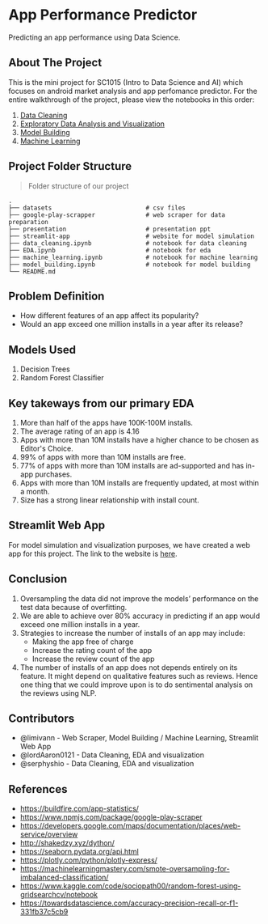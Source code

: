 # App Performance Predictor

Predicting an app performance using Data Science.

## About The Project

This is the mini project for SC1015 (Intro to Data Science and AI) which focuses on android market analysis and app perfomance predictor. For the entire walkthrough of the project, please view the notebooks in this order:

1. [Data Cleaning](https://github.com/limivann/app-rating-predictor/blob/main/data_cleaning.ipynb)
2. [Exploratory Data Analysis and Visualization](https://github.com/limivann/app-rating-predictor/blob/main/EDA.ipynb)
3. [Model Building](https://github.com/limivann/app-rating-predictor/blob/main/model_building.ipynb)
4. [Machine Learning](https://github.com/limivann/app-rating-predictor/blob/main/machine_learning.ipynb)

## Project Folder Structure

> Folder structure of our project

```terminal
.
├── datasets                          # csv files
├── google-play-scrapper              # web scraper for data preparation
├── presentation                      # presentation ppt
├── streamlit-app                     # website for model simulation
├── data_cleaning.ipynb               # notebook for data cleaning
├── EDA.ipynb                         # notebook for eda
├── machine_learning.ipynb            # notebook for machine learning
├── model_building.ipynb              # notebook for model building
└── README.md
```

## Problem Definition

- How different features of an app affect its popularity?
- Would an app exceed one million installs in a year after its release?

## Models Used

1. Decision Trees
2. Random Forest Classifier

## Key takeways from our primary EDA

1. More than half of the apps have 100K-100M installs.
2. The average rating of an app is 4.16
3. Apps with more than 10M installs have a higher chance to be chosen as Editor's Choice.
4. 99% of apps with more than 10M installs are free.
5. 77% of apps with more than 10M installs are ad-supported and has in-app purchases.
6. Apps with more than 10M installs are frequently updated, at most within a month.
7. Size has a strong linear relationship with install count.

## Streamlit Web App

For model simulation and visualization purposes, we have created a web app for this project. The link to the website is [here](https://app-performance-predictor.herokuapp.com/).

## Conclusion

1. Oversampling the data did not improve the models’ performance on the test data because of overfitting.
2. We are able to achieve over 80% accuracy in predicting if an app would exceed one million installs in a year.
3. Strategies to increase the number of installs of an app may include:
   - Making the app free of charge
   - Increase the rating count of the app
   - Increase the review count of the app
4. The number of installs of an app does not depends entirely on its feature. It might depend on qualitative features such as reviews. Hence one thing that we could improve upon is to do sentimental analysis on the reviews using NLP.

## Contributors

- @limivann - Web Scraper, Model Building / Machine Learning, Streamlit Web App
- @lordAaron0121 - Data Cleaning, EDA and visualization
- @serphyshio - Data Cleaning, EDA and visualization

## References

- https://buildfire.com/app-statistics/
- https://www.npmjs.com/package/google-play-scraper
- https://developers.google.com/maps/documentation/places/web-service/overview
- http://shakedzy.xyz/dython/
- https://seaborn.pydata.org/api.html
- https://plotly.com/python/plotly-express/
- https://machinelearningmastery.com/smote-oversampling-for-imbalanced-classification/
- https://www.kaggle.com/code/sociopath00/random-forest-using-gridsearchcv/notebook
- https://towardsdatascience.com/accuracy-precision-recall-or-f1-331fb37c5cb9
